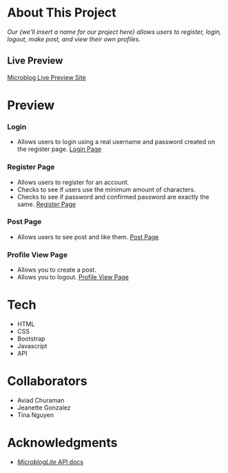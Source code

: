 # About This Project

_Our {we'll insert a name for our project here} allows users to register, login, logout, make post, and view their own profiles._

## Live Preview

[Microblog Live Preview Site]()

# Preview

### Login 
 - Allows users to login using a real username and password created on the register page.
[Login Page]()

### Register Page
- Allows users to register for an account.
- Checks to see if users use the minimum amount of characters.
- Checks to see if password and confirmed password are exactly the same.
[Register Page]()

### Post Page 
- Allows users to see post and like them.
[Post Page]()

### Profile View Page
- Allows you to create a post.
- Allows you to logout.
[Profile View Page]()


# Tech

- HTML
- CSS
- Bootstrap
- Javascript
- API

# Collaborators

- Aviad Churaman
- Jeanette Gonzalez
- Tina Nguyen

# Acknowledgments

- [_MicroblogLite_ API docs](http://microbloglite.us-east-2.elasticbeanstalk.com)

